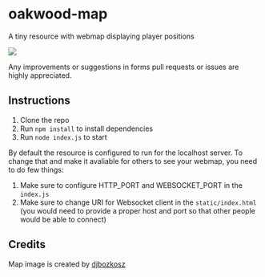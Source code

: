 # oakwood-map
A tiny resource with webmap displaying player positions

![](https://user-images.githubusercontent.com/2182108/64923695-10273b80-d7e5-11e9-9453-bffd0c3c1261.png)

Any improvements or suggestions in forms pull requests or issues are highly appreciated.

## Instructions

1. Clone the repo
2. Run `npm install` to install dependencies
3. Run `node index.js` to start

By default the resource is configured to run for the localhost server.
To change that and make it avaliable for others to see your webmap, you need to do few things:

1. Make sure to configure HTTP_PORT and WEBSOCKET_PORT in the `index.js`
2. Make sure to change URI for Websocket client in the `static/index.html`
    (you would need to provide a proper host and port so that other people would be able to connect)

## Credits

Map image is created by [djbozkosz](http://www.djborzkosz.wz.cz)

